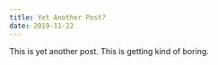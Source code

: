 ```yaml
---
title: Yet Another Post?
date: 2019-11-22
---
```

This is yet another post. This is getting kind of boring.